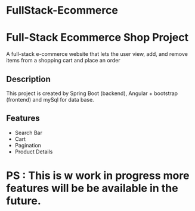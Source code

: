 # FullStack-Ecommerce

<h1>Full-Stack  Ecommerce Shop Project</h1>
<p>A full-stack e-commerce website that lets the user view, add, and remove items from a shopping cart and place an order</p>

## Description

This project is created by Spring Boot (backend), Angular + bootstrap (frontend) and mySql for data base.


## Features
* Search Bar
* Cart
* Pagination 
* Product Details


<h1>PS : This is w work in progress more features will be be available in the future.</h1>

